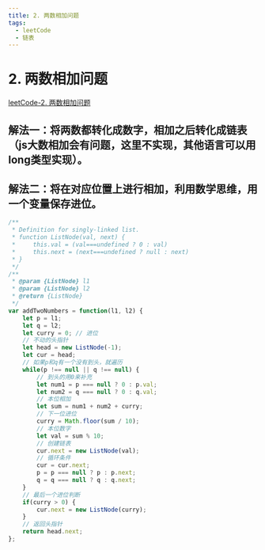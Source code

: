```yaml
---
title: 2. 两数相加问题
tags:
  - leetCode
  - 链表
---
```

# 2. 两数相加问题

[leetCode-2. 两数相加问题](https://leetcode.cn/problems/add-two-numbers/)

## 解法一：将两数都转化成数字，相加之后转化成链表（js大数相加会有问题，这里不实现，其他语言可以用long类型实现）。
## 解法二：将在对应位置上进行相加，利用数学思维，用一个变量保存进位。
```js
/**
 * Definition for singly-linked list.
 * function ListNode(val, next) {
 *     this.val = (val===undefined ? 0 : val)
 *     this.next = (next===undefined ? null : next)
 * }
 */
/**
 * @param {ListNode} l1
 * @param {ListNode} l2
 * @return {ListNode}
 */
var addTwoNumbers = function(l1, l2) {
    let p = l1;
    let q = l2;
    let curry = 0; // 进位
    // 不动的头指针
    let head = new ListNode(-1);
    let cur = head;
    // 如果p和q有一个没有到头，就遍历
    while(p !== null || q !== null) {
        // 到头的用0来补充
        let num1 = p === null ? 0 : p.val;
        let num2 = q === null ? 0 : q.val;
        // 本位相加
        let sum = num1 + num2 + curry;
        // 下一位进位
        curry = Math.floor(sum / 10);
        // 本位数字
        let val = sum % 10;
        // 创建链表
        cur.next = new ListNode(val);
        // 循环条件
        cur = cur.next;
        p = p === null ? p : p.next;
        q = q === null ? q : q.next;
    }
    // 最后一个进位判断
    if(curry > 0) {
        cur.next = new ListNode(curry);
    }
    // 返回头指针
    return head.next;
};
```
